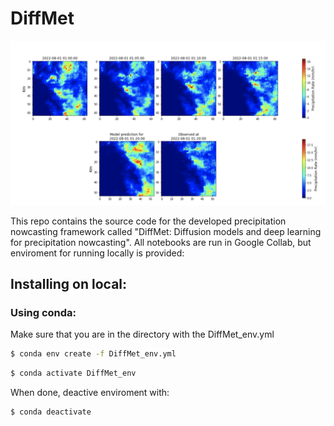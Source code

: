 # DiffMet


<img src="https://raw.githubusercontent.com/gapav/DiffMet/main/repo_imgs/pred1.png">

This repo contains the source code for the developed precipitation nowcasting framework called "DiffMet: Diffusion models and deep learning for precipitation nowcasting". 
All notebooks are run in Google Collab, but enviroment for running locally is provided: 


## Installing on local:

### Using conda:

Make sure that you are in the directory with the DiffMet_env.yml

```bash
$ conda env create -f DiffMet_env.yml
```
```bash
$ conda activate DiffMet_env
```

When done, deactive enviroment with:

```bash
$ conda deactivate
```
